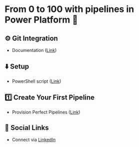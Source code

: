# From 0 to 100 with pipelines in Power Platform 🚀

## ⚙️ Git Integration

- Documentation ([Link](https://learn.microsoft.com/power-platform/alm/git-integration/connecting-to-git))

## ⬇️ Setup

- PowerShell script ([Link](./resources/create-pipelines-host.ps1))

## 1️⃣ Create Your First Pipeline

- Provision Perfect Pipelines ([Link](https://www.burgersandbytes.nl/blog/20250225-provisionperfectpipeline/))

## 🔗 Social Links

- Connect via [LinkedIn](https://linkedin.com/in/laskewitz)